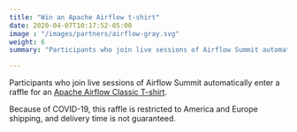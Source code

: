 ```yaml
---
title: "Win an Apache Airflow t-shirt"
date: 2020-04-07T10:17:52-05:00
image : "/images/partners/airflow-gray.svg"
weight: 6
summary: "Participants who join live sessions of Airflow Summit automatically enter a raffle for an Apache Airflow t-shirt, sent to your home."

---
```


Participants who join live sessions of Airflow Summit automatically enter a raffle for an [Apache Airflow Classic T-shirt](https://www.redbubble.com/i/t-shirt/Apache-Airflow-Inverse-by-comdev/51867975.7KE4Y). 	

Because of COVID-19, this raffle is restricted to America and Europe shipping, and delivery time is not guaranteed.


